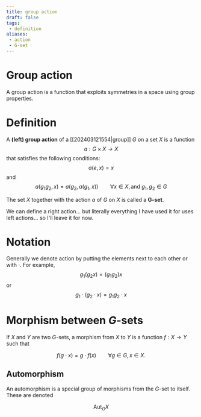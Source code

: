 ```yaml
---
title: group action
draft: false
tags:
 - definition
aliases:
 - action
 - G-set
---
```

# Group action
A group action is a function that exploits symmetries in a space using group properties. 

# Definition
A **(left) group action** of a [[202403121554|group]] $G$ on a set $X$ is a function
$$ a:G \times X \longrightarrow X$$
that satisfies the following conditions:
$$a(e,x) = x$$
and 
$$ a(g_1 g_2, x) = a(g_2, a(g_1, x)) \qquad \forall x\in X, \text{and } g_1,g_2 \in G$$

The set $X$ together with the action $a$ of $G$ on $X$ is called a **G-set**.

We can define a right action... but literally everything I have used it for uses left actions... so I'll leave it for now. 
# Notation
Generally we denote action by putting the elements next to each other or with $\cdot$. 
For example, 
$$ g_1(g_2x) = (g_1g_2)x$$ or 
$$ g_1\cdot (g_2\cdot x) = g_1g_2 \cdot x$$

# Morphism between $G$-sets
If $X$ and $Y$ are two $G$-sets, a morphism from $X$ to $Y$ is a function $f:X \to Y$ such that 

$$f(g\cdot x) = g \cdot f(x) \qquad \forall g \in G, x \in X.$$

## Automorphism
An automorphism is a special group of morphisms from the $G$-set to itself. 
These are denoted 

$$\text{Aut}_GX$$
